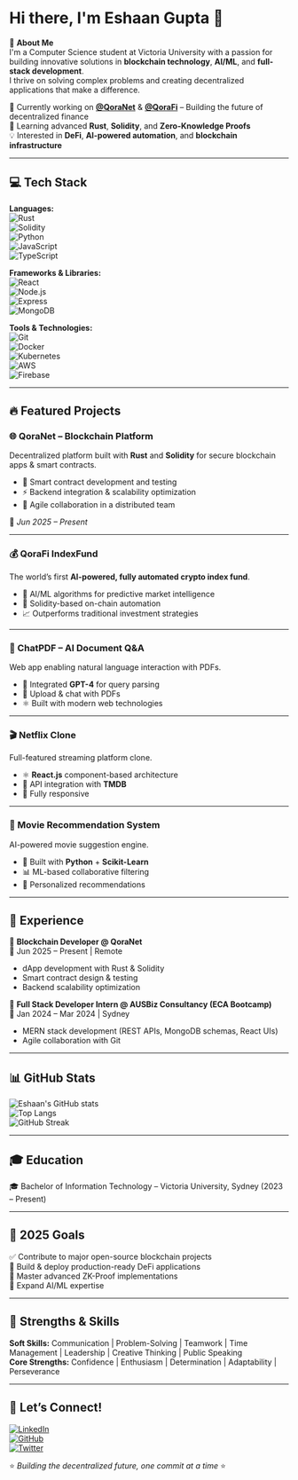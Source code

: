 # Hi there, I'm Eshaan Gupta 👋  

🚀 **About Me**  
I'm a Computer Science student at Victoria University with a passion for building innovative solutions in **blockchain technology**, **AI/ML**, and **full-stack development**.  
I thrive on solving complex problems and creating decentralized applications that make a difference.  

🔭 Currently working on **[@QoraNet](#)** & **[@QoraFi](#)** – Building the future of decentralized finance  
🌱 Learning advanced **Rust**, **Solidity**, and **Zero-Knowledge Proofs**  
💡 Interested in **DeFi**, **AI-powered automation**, and **blockchain infrastructure**  

---

## 💻 Tech Stack  

**Languages:**  
![Rust](https://img.shields.io/badge/Rust-000000?style=for-the-badge&logo=rust&logoColor=white)  
![Solidity](https://img.shields.io/badge/Solidity-363636?style=for-the-badge&logo=solidity&logoColor=white)  
![Python](https://img.shields.io/badge/Python-3776AB?style=for-the-badge&logo=python&logoColor=white)  
![JavaScript](https://img.shields.io/badge/JavaScript-F7E017?style=for-the-badge&logo=javascript&logoColor=black)  
![TypeScript](https://img.shields.io/badge/TypeScript-3178C6?style=for-the-badge&logo=typescript&logoColor=white)  

**Frameworks & Libraries:**  
![React](https://img.shields.io/badge/React-61DAFB?style=for-the-badge&logo=react&logoColor=black)  
![Node.js](https://img.shields.io/badge/Node.js-5FA04E?style=for-the-badge&logo=node.js&logoColor=white)  
![Express](https://img.shields.io/badge/Express-000000?style=for-the-badge&logo=express&logoColor=white)  
![MongoDB](https://img.shields.io/badge/MongoDB-4EA94B?style=for-the-badge&logo=mongodb&logoColor=white)  

**Tools & Technologies:**  
![Git](https://img.shields.io/badge/Git-F05032?style=for-the-badge&logo=git&logoColor=white)  
![Docker](https://img.shields.io/badge/Docker-2496ED?style=for-the-badge&logo=docker&logoColor=white)  
![Kubernetes](https://img.shields.io/badge/Kubernetes-326CE5?style=for-the-badge&logo=kubernetes&logoColor=white)  
![AWS](https://img.shields.io/badge/AWS-FF9900?style=for-the-badge&logo=amazon-aws&logoColor=white)  
![Firebase](https://img.shields.io/badge/Firebase-FFCA28?style=for-the-badge&logo=firebase&logoColor=black)  

---

## 🔥 Featured Projects  

### 🌐 QoraNet – Blockchain Platform  
Decentralized platform built with **Rust** and **Solidity** for secure blockchain apps & smart contracts.  
- 🔐 Smart contract development and testing  
- ⚡ Backend integration & scalability optimization  
- 🤝 Agile collaboration in a distributed team  

📅 *Jun 2025 – Present*  

---

### 💰 QoraFi IndexFund  
The world’s first **AI-powered, fully automated crypto index fund**.  
- 🤖 AI/ML algorithms for predictive market intelligence  
- 💎 Solidity-based on-chain automation  
- 📈 Outperforms traditional investment strategies  

---

### 🤖 ChatPDF – AI Document Q&A  
Web app enabling natural language interaction with PDFs.  
- 🧠 Integrated **GPT-4** for query parsing  
- 📄 Upload & chat with PDFs  
- ⚛️ Built with modern web technologies  

---

### 🎬 Netflix Clone  
Full-featured streaming platform clone.  
- ⚛️ **React.js** component-based architecture  
- 🎥 API integration with **TMDB**  
- 📱 Fully responsive  

---

### 🎥 Movie Recommendation System  
AI-powered movie suggestion engine.  
- 🐍 Built with **Python** + **Scikit-Learn**  
- 📊 ML-based collaborative filtering  
- 🎯 Personalized recommendations  

---

## 💼 Experience  

🔷 **Blockchain Developer @ QoraNet**  
📅 Jun 2025 – Present | Remote  
- dApp development with Rust & Solidity  
- Smart contract design & testing  
- Backend scalability optimization  

🔷 **Full Stack Developer Intern @ AUSBiz Consultancy (ECA Bootcamp)**  
📅 Jan 2024 – Mar 2024 | Sydney  
- MERN stack development (REST APIs, MongoDB schemas, React UIs)  
- Agile collaboration with Git  

---

## 📊 GitHub Stats  

![Eshaan's GitHub stats](https://github-readme-stats.vercel.app/api?username=Eshaan-byte&show_icons=true&theme=radical)  
![Top Langs](https://github-readme-stats.vercel.app/api/top-langs/?username=Eshaan-byte&layout=compact&theme=radical)  
![GitHub Streak](https://streak-stats.demolab.com?user=Eshaan-byte&theme=radical&hide_border=true)  

---

## 🎓 Education  
🎓 Bachelor of Information Technology – Victoria University, Sydney (2023 – Present)  

---

## 🎯 2025 Goals  
✅ Contribute to major open-source blockchain projects  
🚀 Build & deploy production-ready DeFi applications  
🔬 Master advanced ZK-Proof implementations  
🤖 Expand AI/ML expertise  

---

## 💪 Strengths & Skills  

**Soft Skills:** Communication | Problem-Solving | Teamwork | Time Management | Leadership | Creative Thinking | Public Speaking  
**Core Strengths:** Confidence | Enthusiasm | Determination | Adaptability | Perseverance  

---

## 🤝 Let’s Connect!  

[![LinkedIn](https://img.shields.io/badge/LinkedIn-0A66C2?style=for-the-badge&logo=linkedin&logoColor=white)](https://www.linkedin.com/in/eshaan-gupta)  
[![GitHub](https://img.shields.io/badge/GitHub-100000?style=for-the-badge&logo=github&logoColor=white)](https://github.com/Eshaan-byte)  
[![Twitter](https://img.shields.io/badge/Twitter-1DA1F2?style=for-the-badge&logo=twitter&logoColor=white)](#)  

⭐️ *Building the decentralized future, one commit at a time* ⭐️  
